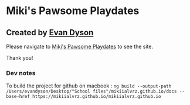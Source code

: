 # Miki's Pawsome Playdates
## Created by [Evan Dyson](https://github.com/evandyson)

Please navigate to [Miki's Pawsome Playdates](https://mikiialvrz.github.io) to see the site.

Thank you!


### Dev notes
To build the project for github on macbook : ```ng build --output-path /Users/evandyson/Desktop/"School files"/mikiialvrz.github.io/docs --base-href https://mikiialvrz.github.io/mikiialvrz.github.io```

